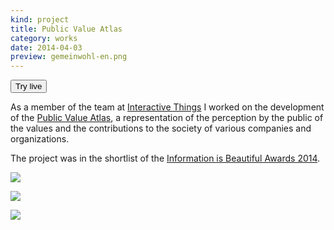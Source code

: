 ```yaml
---
kind: project
title: Public Value Atlas
category: works
date: 2014-04-03
preview: gemeinwohl-en.png
---
```


<button href="https://www.gemeinwohl.ch/en">Try live</button>

As a member of the team at <a href="http://interactivethings.com">Interactive Things</a>
I worked on the development of the [Public Value Atlas](https://www.gemeinwohl.ch/en/),
a representation of the perception by the public of the values and the contributions
to the society of various companies and organizations.

The project was in the shortlist of the 
[Information is Beautiful Awards 2014](https://iibawards.herokuapp.com/showcase/552-public-value-atlas).   

![](gemeinwohl-en.png)

![](gemeinwohl-en-grid.png)

![](gemeinwohl0.png)
